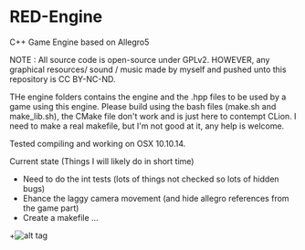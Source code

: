# RED-Engine
C++ Game Engine based on Allegro5 

NOTE : All source code is open-source under GPLv2.
HOWEVER, any graphical resources/ sound / music made by myself and pushed unto this repository is CC BY-NC-ND.

THe engine folders contains the engine and the .hpp files to be used by a game using this engine. 
Please build using the bash files (make.sh and make_lib.sh), the CMake file don't work and is just here to contempt CLion.
I need to make a real makefile, but I'm not good at it, any help is welcome. 

Tested compiling and working on OSX 10.10.14. 

Current state (Things I will likely do in short time)

- Need to do the int tests (lots of things not checked so lots of hidden bugs) 
- Ehance the laggy camera movement (and hide allegro references from the game part)
- Create a makefile ...

+![alt tag](http://anthonyrey.fr/wp-content/uploads/2015/12/Capture-d%E2%80%99e%CC%81cran-2015-12-29-a%CC%80-01.22.38.png)
